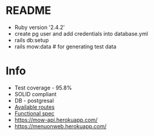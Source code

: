 # README

* Ruby version '2.4.2'
* create pg user and add credentials into database.yml
* rails db:setup
* rails mow:data # for generating test data

# Info
* Test coverage - 95.8%
* SOLID compliant
* DB - postgresal
* [Available routes](https://github.com/andriypihura/mow_api/wiki/Routes)
* [Functional spec](https://github.com/andriypihura/mow_api/wiki/Functional-spec)
* https://mow-api.herokuapp.com/
* https://menuonweb.herokuapp.com/
